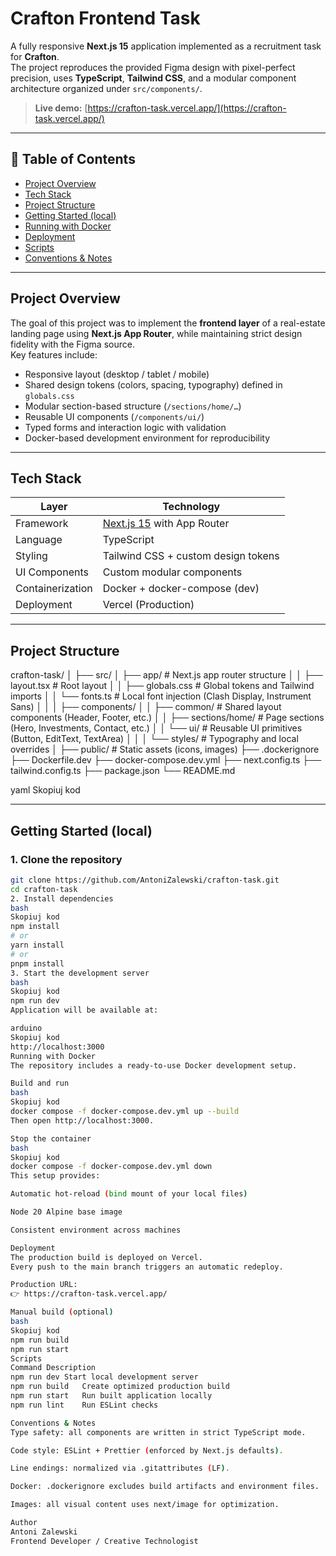 # Crafton Frontend Task

A fully responsive **Next.js 15** application implemented as a recruitment task for **Crafton**.  
The project reproduces the provided Figma design with pixel-perfect precision, uses **TypeScript**, **Tailwind CSS**, and a modular component architecture organized under `src/components/`.

> **Live demo:** [https://crafton-task.vercel.app/](https://crafton-task.vercel.app/)

---

## 🧭 Table of Contents
- [Project Overview](#project-overview)
- [Tech Stack](#tech-stack)
- [Project Structure](#project-structure)
- [Getting Started (local)](#getting-started-local)
- [Running with Docker](#running-with-docker)
- [Deployment](#deployment)
- [Scripts](#scripts)
- [Conventions & Notes](#conventions--notes)

---

## Project Overview

The goal of this project was to implement the **frontend layer** of a real-estate landing page using **Next.js App Router**, while maintaining strict design fidelity with the Figma source.  
Key features include:

- Responsive layout (desktop / tablet / mobile)
- Shared design tokens (colors, spacing, typography) defined in `globals.css`
- Modular section-based structure (`/sections/home/…`)
- Reusable UI components (`/components/ui/`)
- Typed forms and interaction logic with validation
- Docker-based development environment for reproducibility

---

## Tech Stack

| Layer | Technology |
| ------ | ----------- |
| Framework | [Next.js 15](https://nextjs.org/) with App Router |
| Language | TypeScript |
| Styling | Tailwind CSS + custom design tokens |
| UI Components | Custom modular components |
| Containerization | Docker + docker-compose (dev) |
| Deployment | Vercel (Production) |

---

## Project Structure

crafton-task/
│
├── src/
│ ├── app/ # Next.js app router structure
│ │ ├── layout.tsx # Root layout
│ │ ├── globals.css # Global tokens and Tailwind imports
│ │ └── fonts.ts # Local font injection (Clash Display, Instrument Sans)
│ │
│ ├── components/
│ │ ├── common/ # Shared layout components (Header, Footer, etc.)
│ │ ├── sections/home/ # Page sections (Hero, Investments, Contact, etc.)
│ │ └── ui/ # Reusable UI primitives (Button, EditText, TextArea)
│ │
│ └── styles/ # Typography and local overrides
│
├── public/ # Static assets (icons, images)
├── .dockerignore
├── Dockerfile.dev
├── docker-compose.dev.yml
├── next.config.ts
├── tailwind.config.ts
├── package.json
└── README.md

yaml
Skopiuj kod

---

## Getting Started (local)

### 1. Clone the repository
```bash
git clone https://github.com/AntoniZalewski/crafton-task.git
cd crafton-task
2. Install dependencies
bash
Skopiuj kod
npm install
# or
yarn install
# or
pnpm install
3. Start the development server
bash
Skopiuj kod
npm run dev
Application will be available at:

arduino
Skopiuj kod
http://localhost:3000
Running with Docker
The repository includes a ready-to-use Docker development setup.

Build and run
bash
Skopiuj kod
docker compose -f docker-compose.dev.yml up --build
Then open http://localhost:3000.

Stop the container
bash
Skopiuj kod
docker compose -f docker-compose.dev.yml down
This setup provides:

Automatic hot-reload (bind mount of your local files)

Node 20 Alpine base image

Consistent environment across machines

Deployment
The production build is deployed on Vercel.
Every push to the main branch triggers an automatic redeploy.

Production URL:
👉 https://crafton-task.vercel.app/

Manual build (optional)
bash
Skopiuj kod
npm run build
npm run start
Scripts
Command	Description
npm run dev	Start local development server
npm run build	Create optimized production build
npm run start	Run built application locally
npm run lint	Run ESLint checks

Conventions & Notes
Type safety: all components are written in strict TypeScript mode.

Code style: ESLint + Prettier (enforced by Next.js defaults).

Line endings: normalized via .gitattributes (LF).

Docker: .dockerignore excludes build artifacts and environment files.

Images: all visual content uses next/image for optimization.

Author
Antoni Zalewski
Frontend Developer / Creative Technologist
